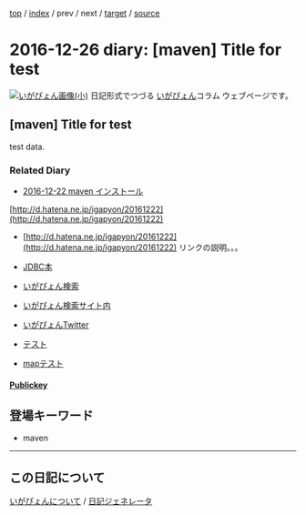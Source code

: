 [top](https://igapyon.github.io/diary/) 
 / [index](https://igapyon.github.io/diary/2016/index.html) 
 / prev 
 / next 
 / [target](https://igapyon.github.io/diary/2016/ig161226.html) 
 / [source](https://github.com/igapyon/diary/blob/gh-pages/2016/ig161226.html.src.md) 

2016-12-26 diary: [maven] Title for test
=====================================================================================================
[![いがぴょん画像(小)](https://igapyon.github.io/diary/images/iga200306s.jpg "いがぴょん")](https://igapyon.github.io/diary/memo/memoigapyon.html) 日記形式でつづる [いがぴょん](https://igapyon.github.io/diary/memo/memoigapyon.html)コラム ウェブページです。

## [maven] Title for test

test data.


### Related Diary


* [2016-12-22 maven インストール](https://igapyon.github.io/diary/2016/ig161222.html)

[http://d.hatena.ne.jp/igapyon/20161222](http://d.hatena.ne.jp/igapyon/20161222)

* [http://d.hatena.ne.jp/igapyon/20161222](http://d.hatena.ne.jp/igapyon/20161222) リンクの説明。。。


* [JDBC本](https://www.amazon.co.jp/exec/obidos/ASIN/4839913935/igapyondiary-22)
* [いがぴょん検索](https://www.google.co.jp/#pws=0&q=%E3%81%84%E3%81%8C%E3%81%B4%E3%82%87%E3%82%93)
* [いがぴょん検索サイト内](https://www.google.co.jp/#pws=0&q=site:https%3A%2F%2Figapyon.github.io%2Fdiary%2F+%E3%81%84%E3%81%8C%E3%81%B4%E3%82%87%E3%82%93)
* [いがぴょんTwitter](https://twitter.com/search?q=%23%E4%BC%8A%E8%B3%80%E6%95%8F%E6%A8%B9)
* [テスト](https://twitter.com/intent/tweet?hashtags=%E3%81%84%E3%81%8C%E3%81%B4%E3%82%87%E3%82%93&text=%E3%83%86%E3%82%B9%E3%83%88&url=https%3A%2F%2Figapyon.github.io%2Fdiary%2F)
* [mapテスト](https://openstreetmap.jp/map#zoom=17&lat=35.6722478&lon=139.7214164&layers=00BFF)

#### [Publickey](http://www.publickey1.jp/)





## 登場キーワード

* maven

----------------------------------------------------------------------------------------------------

## この日記について
[いがぴょんについて](https://igapyon.github.io/diary/memo/memoigapyon.html) / [日記ジェネレータ](https://github.com/igapyon/igapyonv3)
